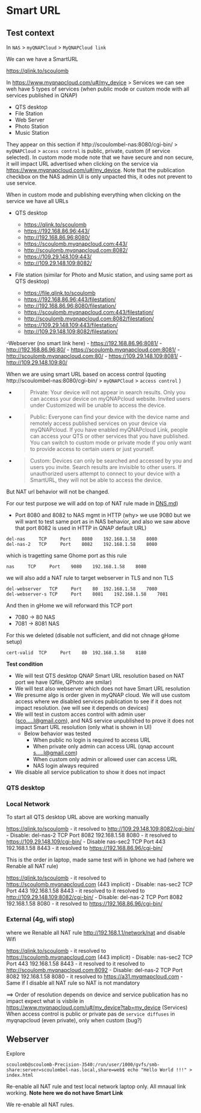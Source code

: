 # Smart URL

## Test context

In `NAS` > `myQNAPCloud` > `MyQNAPCloud link`

We can we have a SmartURL 

https://qlink.to/scoulomb

In https://www.myqnapcloud.com/u#/my_device > Services we can see weh have 5 types of services (when public mode or custom mode with all services published in QNAP)
- QTS desktop 
- File Station 
- Web Server
- Photo Station
- Music Station 


They appear on this section if http://scoulombel-nas:8080/cgi-bin/ > `myQNAPCloud` > `access control` is public, private, custom (if service selected).
In custom mode mode note that we have secure and non secure, it will impact URL advertised when clicking on the service via https://www.myqnapcloud.com/u#/my_device.
Note that the publication checkbox on the NAS admin UI is only unpacted this, it odes not prevent to use service.


When in custom mode and publishing everything when clicking on the service we have all URLs

- QTS desktop
    - https://qlink.to/scoulomb
    - https://192.168.86.96:443/
    - http://192.168.86.96:8080/
    - https://scoulomb.myqnapcloud.com:443/
    - http://scoulomb.myqnapcloud.com:8082/
    - https://109.29.148.109:443/
    - http://109.29.148.109:8082/

- File station (similar for Photo and Music station, and using same port as QTS desktop)
    - https://file.qlink.to/scoulomb
    - https://192.168.86.96:443/filestation/
    - http://192.168.86.96:8080/filestation/
    - https://scoulomb.myqnapcloud.com:443/filestation/
    - http://scoulomb.myqnapcloud.com:8082/filestation/
    - https://109.29.148.109:443/filestation/
    - http://109.29.148.109:8082/filestation/

-Webserver (no smart link here)
    - https://192.168.86.96:8081/
    - http://192.168.86.96:80/
    - https://scoulomb.myqnapcloud.com:8081/
    - http://scoulomb.myqnapcloud.com:80/
    - https://109.29.148.109:8081/
    - http://109.29.148.109:80/

When we are using smart URL based on access control (quoting http://scoulombel-nas:8080/cgi-bin/ > `myQNAPCloud` > `access control` )
- > Private: Your device will not appear in search results. Only you can access your device on myQNAPcloud website. Invited users under Customized will be unable to access the device.
- > Public: Everyone can find your device with the device name and remotely access published services on your device via myQNAPcloud. If you have enabled myQNAPcloud Link, people can access your QTS or other services that you have published. You can switch to custom mode or private mode if you only want to provide access to certain users or just yourself.
- > Custom: Devices can only be searched and accessed by you and users you invite. Search results are invisible to other users. If unauthorized users attempt to connect to your device with a SmartURL, they will not be able to access the device.


But NAT url behavior will not be changed.


For our test purpose we will add on top of NAT rule made in [DNS.md](../DNS.md#intro))

- Port 8080 and 8082 to NAS mgmt in HTTP (why> we use 9080 but we will want to test same port as in NAS behavior, and also we saw above that port 8082 is used in HTTP in QNAP default URL)

````
del-nas 	TCP 	Port 	8080 	192.168.1.58 	8080 	
del-nas-2 	TCP 	Port 	8082 	192.168.1.58 	8080
````

which is tragetting same Ghome port as this rule

````
nas 	TCP 	Port 	9080 	192.168.1.58 	8080
````

we will also add a NAT rule to target webserver in TLS and non TLS

````
del-webserver 	TCP 	Port 	80 	192.168.1.58 	7080 	
del-webserver-s	TCP 	Port 	8081 	192.168.1.58 	7081
````

And then in gHome we will reforward this TCP port 

- 7080 -> 80 NAS
- 7081 -> 8081 NAS 

For this we deleted (disable not sufficient, and did not chnage gHome setup)

````
cert-valid 	TCP 	Port 	80 	192.168.1.58 	8180
````

**Test condition**
- We will test QTS desktop QNAP Smart URL resolution based on NAT port we have (Qfile, QPhoto are smilar)
- We will test also webserver which does not have Smart URL resolution
- We presume algo is order given in myQNAP cloud. We will use custom access where we disabled services publication to see if it does not impact resolution. (we will see it depends on devices)
- We will test in custom acces control with admin user (sco.....l@gmail.com), and NAS service unpublished to prove it does not impact Smart URL resolution (only what is shown in UI)
    - Below behavior was tested
        - When public no login is required to access URL
        - When private only admin can access URL (qnap account s.....l@gmail.com)
        - When custom only admin or allowed user can access URL
        - NAS login always required
- We disable all service publication to show it does not impact    


### QTS desktop

### Local Network 

To start all QTS desktop URL above are working manually

https://qlink.to/scoulomb
    - it resolved to http://109.29.148.109:8082/cgi-bin/
    - Disable:  	del-nas-2 	TCP 	Port 	8082 	192.168.1.58 	8080
    - it resolved to https://109.29.148.109/cgi-bin/
    - Disable  nas-sec2 	TCP 	Port 	443 	192.168.1.58 	8443
    - it resolved to https://192.168.86.96/cgi-bin/

This is the order in laptop, made same test wifi in Iphone we had (where we 
Renable all NAT rule)


https://qlink.to/scoulomb 
    - it resolved to https://scoulomb.myqnapcloud.com (443 implicit)
    - Disable:  	 	nas-sec2 	TCP 	Port 	443 	192.168.1.58 	8443
    - it resolved to  it resolved to http://109.29.148.109:8082/cgi-bin/
    - Disable:  	del-nas-2 	TCP 	Port 	8082 	192.168.1.58 	8080
    - it resolved to https://192.168.86.96/cgi-bin/

### External  (4g, wifi stop)


where we Renable all NAT rule  http://192.168.1.1/network/nat and disable Wifi


https://qlink.to/scoulomb 
    - it resolved to https://scoulomb.myqnapcloud.com (443 implicit)
    - Disable:  	 	nas-sec2 	TCP 	Port 	443 	192.168.1.58 	8443
    - it resolved to  it resolved to http://scoulomb.myqnapcloud.com:8092
    - Disable:  	del-nas-2 	TCP 	Port 	8082 	192.168.1.58 	8080
    - it resolved to https://a31.myqmapcloud.com
        - Same if I disable all NAT rule so NAT is not mandatory


==> Order of resolution depends on device and service publication has no impact expect what is visbile in https://www.myqnapcloud.com/u#/my_device?tab=my_device (Services)
When access control is public or private pas de `service diffuses` in myqnapcloud (even private), only when custom (bug?) <!-- check ok-->

## Webserver

Explore
>

````
scoulomb@scoulomb-Precision-3540:/run/user/1000/gvfs/smb-share:server=scoulombel-nas.local,share=web$ echo "Hello World !!!" > index.html
````

Re-enable all NAT rule and test local network laptop only.
All mnaual link working.
**Note here we do not have Smart Link**


<!-- QNAP SMART URL CCL OK -->

We re-enable all NAT rules.

